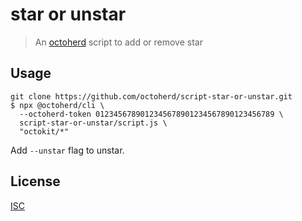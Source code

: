# star or unstar

> An [octoherd](https://github.com/octoherd) script to add or remove star

## Usage

```
git clone https://github.com/octoherd/script-star-or-unstar.git
$ npx @octoherd/cli \
  --octoherd-token 0123456789012345678901234567890123456789 \
  script-star-or-unstar/script.js \
  "octokit/*"
```

Add `--unstar` flag to unstar.

## License

[ISC](LICENSE.md)
